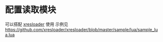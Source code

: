 配置读取模块
======

可以搭配 [xresloader](https://github.com/xresloader/xresloader) 使用
示例见 https://github.com/xresloader/xresloader/blob/master/sample/lua/sample_lua.lua

